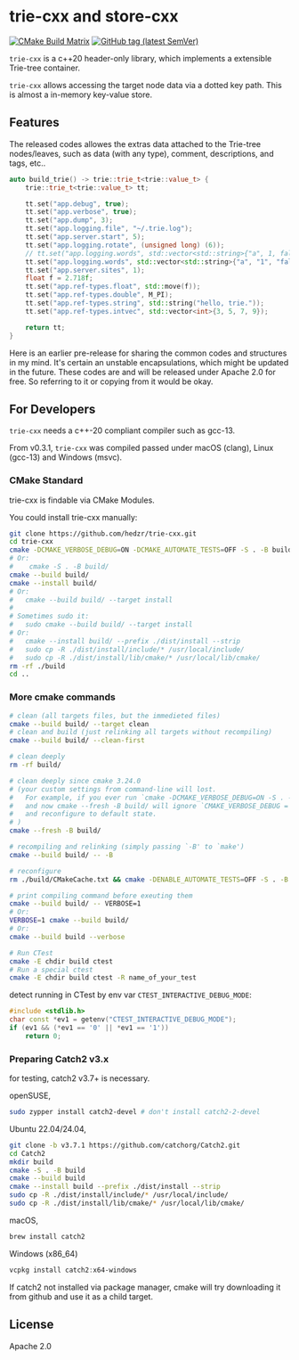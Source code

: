 # trie-cxx and store-cxx

[![CMake Build Matrix](https://github.com/hedzr/trie-cxx/actions/workflows/cmake.yml/badge.svg)](https://github.com/hedzr/trie-cxx/actions/workflows/cmake.yml)
[![GitHub tag (latest SemVer)](https://img.shields.io/github/tag/hedzr/trie-cxx.svg?label=release)](https://github.com/hedzr/trie-cxx/releases)

`trie-cxx` is a c++20 header-only library, which implements a extensible Trie-tree container.

`trie-cxx` allows accessing the target node data via a dotted key path. This is almost a in-memory key-value store.

## Features

The released codes allowes the extras data attached to the Trie-tree nodes/leaves, such as data (with any type), comment, descriptions, and tags, etc..

```cpp
auto build_trie() -> trie::trie_t<trie::value_t> {
	trie::trie_t<trie::value_t> tt;

	tt.set("app.debug", true);
	tt.set("app.verbose", true);
	tt.set("app.dump", 3);
	tt.set("app.logging.file", "~/.trie.log");
	tt.set("app.server.start", 5);
	tt.set("app.logging.rotate", (unsigned long) (6));
	// tt.set("app.logging.words", std::vector<std::string>{"a", 1, false});
	tt.set("app.logging.words", std::vector<std::string>{"a", "1", "false"});
	tt.set("app.server.sites", 1);
	float f = 2.718f;
	tt.set("app.ref-types.float", std::move(f));
	tt.set("app.ref-types.double", M_PI);
	tt.set("app.ref-types.string", std::string("hello, trie."));
	tt.set("app.ref-types.intvec", std::vector<int>{3, 5, 7, 9});

	return tt;
}
```

Here is an earlier pre-release for sharing the common codes and structures in my mind.
It's certain an unstable encapsulations, which might be updated in the future.
These codes are and will be released under Apache 2.0 for free. So referring to it or copying from it would be okay.

## For Developers

`trie-cxx` needs a c++-20 compliant compiler such as gcc-13.

From v0.3.1, `trie-cxx` was compiled passed under macOS (clang), Linux (gcc-13) and Windows (msvc).

### CMake Standard

trie-cxx is findable via CMake Modules.

You could install trie-cxx manually:

```bash
git clone https://github.com/hedzr/trie-cxx.git
cd trie-cxx
cmake -DCMAKE_VERBOSE_DEBUG=ON -DCMAKE_AUTOMATE_TESTS=OFF -S . -B build/ -G Ninja
# Or:
#    cmake -S . -B build/
cmake --build build/
cmake --install build/
# Or:
#   cmake --build build/ --target install
#
# Sometimes sudo it:
#   sudo cmake --build build/ --target install
# Or:
#   cmake --install build/ --prefix ./dist/install --strip
#   sudo cp -R ./dist/install/include/* /usr/local/include/
#   sudo cp -R ./dist/install/lib/cmake/* /usr/local/lib/cmake/
rm -rf ./build
cd ..
```

### More cmake commands

```bash
# clean (all targets files, but the immedieted files)
cmake --build build/ --target clean
# clean and build (just relinking all targets without recompiling)
cmake --build build/ --clean-first

# clean deeply
rm -rf build/

# clean deeply since cmake 3.24.0
# (your custom settings from command-line will lost.
#   For example, if you ever run `cmake -DCMAKE_VERBOSE_DEBUG=ON -S . -B build',
#   and now cmake --fresh -B build/ will ignore `CMAKE_VERBOSE_DEBUG = ON' 
#   and reconfigure to default state.
# )
cmake --fresh -B build/

# recompiling and relinking (simply passing `-B' to `make')
cmake --build build/ -- -B

# reconfigure
rm ./build/CMakeCache.txt && cmake -DENABLE_AUTOMATE_TESTS=OFF -S . -B build/

# print compiling command before exeuting them
cmake --build build/ -- VERBOSE=1
# Or:
VERBOSE=1 cmake --build build/
# Or:
cmake --build build --verbose

# Run CTest
cmake -E chdir build ctest
# Run a special ctest
cmake -E chdir build ctest -R name_of_your_test
```

detect running in CTest by env var `CTEST_INTERACTIVE_DEBUG_MODE`:

```c++
#include <stdlib.h>
char const *ev1 = getenv("CTEST_INTERACTIVE_DEBUG_MODE");
if (ev1 && (*ev1 == '0' || *ev1 == '1'))
    return 0;
```

### Preparing Catch2 v3.x

for testing, catch2 v3.7+ is necessary.

openSUSE,

```bash
sudo zypper install catch2-devel # don't install catch2-2-devel
```

Ubuntu 22.04/24.04,

```bash
git clone -b v3.7.1 https://github.com/catchorg/Catch2.git
cd Catch2
mkdir build
cmake -S . -B build
cmake --build build
cmake --install build --prefix ./dist/install --strip
sudo cp -R ./dist/install/include/* /usr/local/include/
sudo cp -R ./dist/install/lib/cmake/* /usr/local/lib/cmake/
```

macOS,

```bash
brew install catch2
```

Windows (x86_64)

```powershell
vcpkg install catch2:x64-windows
```

If catch2 not installed via package manager, cmake will try downloading it from github and use it as a child target.

## License

Apache 2.0
